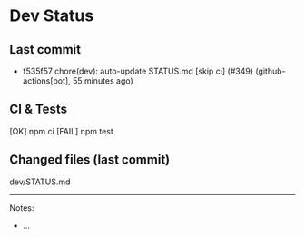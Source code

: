 # Dev Status

## Last commit
- f535f57 chore(dev): auto-update STATUS.md [skip ci] (#349) (github-actions[bot], 55 minutes ago)
## CI & Tests
[OK] npm ci
[FAIL] npm test

## Changed files (last commit)
dev/STATUS.md

---
Notes:
- ...
